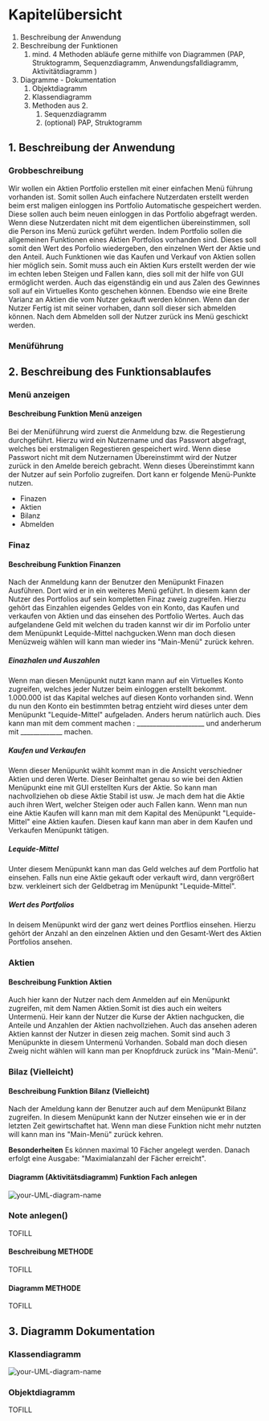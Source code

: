 # Kapitelübersicht

1. Beschreibung der Anwendung
2. Beschreibung der Funktionen
   1. mind. 4 Methoden abläufe gerne mithilfe von Diagrammen (PAP, Struktogramm, Sequenzdiagramm, Anwendungsfalldiagramm, Aktivitätdiagramm )
3. Diagramme - Dokumentation
   1. Objektdiagramm
   2. Klassendiagramm
   3. Methoden aus 2.
      1. Sequenzdiagramm
      2. (optional) PAP, Struktogramm

## 1. Beschreibung der Anwendung

### **Grobbeschreibung** 
Wir wollen ein Aktien Portfolio erstellen mit einer einfachen Menü führung vorhanden ist. Somit sollen Auch einfachere Nutzerdaten erstellt werden beim erst maligen einloggen ins Portfolio Automatische gespeichert werden. Diese sollen auch beim neuen einloggen in das Portfolio abgefragt werden. Wenn diese Nutzerdaten nicht mit dem eigentlichen übereinstimmen, soll die Person ins Menü zurück geführt werden. Indem Portfolio sollen die  allgemeinen Funktionen eines Aktien Portfolios vorhanden sind. Dieses soll somit den Wert des Porfolio wiedergeben, den einzelnen Wert der Aktie und den Anteil. Auch Funktionen wie das Kaufen und Verkauf von Aktien sollen hier möglich sein. Somit muss auch ein Aktien Kurs erstellt werden der wie im echten leben Steigen und Fallen kann, dies soll mit der hilfe von GUI ermöglicht werden. Auch das eigenständig ein und aus Zalen des Gewinnes soll auf ein Virtuelles Konto geschehen können. Ebendso wie eine Breite Varianz an Aktien die vom Nutzer gekauft werden können. Wenn dan der Nutzer Fertig ist mit seiner vorhaben, dann soll dieser sich abmelden können. Nach dem Abmelden soll der Nutzer zurück ins Menü geschickt werden. 


### **Menüführung**
 

## 2. Beschreibung des Funktionsablaufes



### **Menü anzeigen**
#### **Beschreibung Funktion Menü anzeigen**
Bei der Menüführung wird zuerst die Anmeldung bzw. die Regestierung durchgeführt. Hierzu wird ein Nutzername und das Passwort abgefragt, welches bei erstmaligen Regestieren gespeichert wird. Wenn diese Passwort nicht mit dem Nutzernamen Übereinstimmt wird der Nutzer zurück in den Amelde bereich gebracht. Wenn dieses Übereinstimmt kann der Nutzer auf sein Porfolio zugreifen. Dort kann er folgende Menü-Punkte nutzen.

- Finazen  
- Aktien 
- Bilanz 
- Abmelden  

### **Finaz**

#### **Beschreibung Funktion Finanzen**
Nach der Anmeldung kann der Benutzer den Menüpunkt Finazen Ausführen. Dort wird er in ein weiteres Menü geführt. In diesem kann der Nutzer des Portfolios auf sein kompletten Finaz zweig zugreifen. Hierzu gehört das Einzahlen eigendes Geldes von ein Konto, das Kaufen und verkaufen von Aktien und das einsehen des Portfolio Wertes. Auch das aufgelandene Geld mit welchen du traden kannst wir dir im Porfolio unter dem Menüpunkt Lequide-Mittel nachgucken.Wenn man doch diesen Menüzweig wählen will kann man wieder ins "Main-Menü" zurück kehren. 

##### **Einazhalen und Auszahlen**
Wenn man diesen Menüpunkt nutzt kann mann auf ein Virtuelles Konto zugreifen, welches jeder Nutzer beim einloggen erstellt bekommt. 1.000.000 ist das Kapital welches auf diesen Konto vorhanden sind. Wenn du nun den Konto ein bestimmten betrag entzieht wird dieses unter dem Menüpunkt "Lequide-Mittel" aufgeladen. Anders herum natürlich auch. 
Dies kann man mit dem comment machen : _____________________ und anderherum mit _____________ machen. 
##### **Kaufen und Verkaufen** 
Wenn dieser Menüpunkt wählt kommt man in die Ansicht verschiedner Aktien und deren Werte. 
Dieser Beinhaltet genau so wie bei den Aktien Menüpunkt eine mit GUI erstellten Kurs der Aktie. So kann man nachvollziehen ob diese Aktie Stabil ist usw. Je mach dem hat die Aktie auch ihren Wert, welcher Steigen oder auch Fallen kann. Wenn man nun eine Aktie Kaufen will kann man mit dem Kapital des Menüpunkt "Lequide-Mittel" eine Aktien kaufen. Diesen kauf kann man aber in dem Kaufen und Verkaufen Menüpunkt tätigen.


##### **Lequide-Mittel** 
Unter diesem Menüpunkt kann man das Geld welches auf dem Portfolio hat  einsehen. Falls nun eine Aktie gekauft oder verkauft wird, dann vergrößert bzw. verkleinert sich der Geldbetrag im Menüpunkt "Lequide-Mittel".

##### **Wert des Portfolios**
In deisem Menüpunkt wird der ganz wert deines Portflios einsehen. Hierzu gehört der Anzahl an den einzelnen Aktien und den Gesamt-Wert des Aktien Portfolios ansehen. 


### **Aktien**

#### **Beschreibung Funktion Aktien** 
Auch hier kann der Nutzer nach dem Anmelden auf ein Menüpunkt zugreifen, mit dem Namen Aktien.Somit ist dies auch ein weiters Untermenü. Heir kann der Nutzer die Kurse der Aktien nachgucken, die Anteile und Anzahlen der Aktien nachvollziehen. Auch das ansehen aderen Aktien kannst der Nutzer in diesen zeig machen. Somit sind auch 3 Menüpunkte in diesem Untermenü Vorhanden. Sobald man doch diesen Zweig nicht wählen will kann man per Knopfdruck zurück ins "Main-Menü".

### **Bilaz** (Vielleicht)
#### **Beschreibung Funktion Bilanz (Vielleicht)** 
Nach der Ameldung kann der Benutzer auch auf dem Menüpunkt Bilanz zugreifen. In diesem Menüpunkt kann der Nutzer einsehen wie er in der letzten Zeit gewirtschaftet hat. Wenn man diese Funktion nicht mehr nutzten will kann man ins "Main-Menü" zurück kehren. 

**Besonderheiten**
Es können maximal 10 Fächer angelegt werden. Danach erfolgt eine Ausgabe: "Maximialanzahl der Fächer erreicht".


#### **Diagramm (Aktivitätsdiagramm) Funktion Fach anlegen**

![your-UML-diagram-name](https://www.plantuml.com/plantuml/proxy?cache=no&src=https://raw.githubusercontent.com/teach404W/agileProjekt_2_Java/main/Docs/Pflichtenheft/Diagramme/AnwendungsFall_Fach_anlegen.iuml)

### **Note anlegen()**
TOFILL

#### **Beschreibung METHODE**
TOFILL

#### **Diagramm METHODE**
TOFILL



## 3. Diagramm Dokumentation


### **Klassendiagramm**

![your-UML-diagram-name](https://www.plantuml.com/plantuml/proxy?cache=no&src=https://raw.githubusercontent.com/teach404W/agileProjekt_2_Java/main/Docs/Pflichtenheft/Diagramme/Klassendiagramm.iuml)


### **Objektdiagramm**
TOFILL

